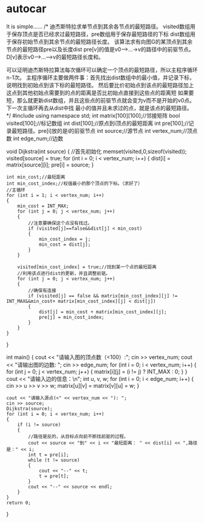 # autocar
It is simple……
/*
迪杰斯特拉求单节点到其余各节点的最短路径。
visited数组用于保存顶点是否已经求过最短路径，pre数组用于保存最短路径的下标
dist数组用于保存初始节点到其余节点的最短路径长度。
该算法求有向图G的某顶点到其余节点的最短路径pre以及长度dist
pre[v]的值是v0-->...->v的路径中的前驱节点。D[v]表示v0-->...-->v的最短路径长度和。

可以证明迪杰斯特拉算法每次循环可以确定一个顶点的最短路径，所以主程序循环n-1次。
主程序循环主要做两件事：首先找出dist数组中的最小值，并记录下标，说明找到初始点到该下标的最短路径。
然后要比价初始点到该点的最短路径加上这点到其他初始点需要到的点的距离是否比初始点直接到这些点的距离短
如果要短，那么就更新dist数组，并且这些点的前驱节点就会变为v而不是开始的v0点。下一次主循环再去从dist中找
最小的值并且未求过的点，就是该点的最短路径。
*/
#include<iostream>
using namespace std;
int matrix[100][100];//邻接矩阵
bool visited[100];//标记数组
int dist[100];//原点到i顶点的最短距离
int pre[100];//记录最短路径。pre[i]放的是i的前驱节点
int source;//源节点
int vertex_num;//顶点数
int edge_num;//边数

void Dijkstra(int source)
{
    //首先初始化
    memset(visited,0,sizeof(visited));
    visited[source] = true;
    for (int i = 0; i < vertex_num; i++)
    {
        dist[i] = matrix[source][i];
        pre[i] = source;
    }

    int min_cost;//最短距离
    int min_cost_index;//权值最小的那个顶点的下标。（求好了）
    //主循环
    for (int i = 1; i < vertex_num; i++)
    {
        min_cost = INT_MAX;
        for (int j = 0; j < vertex_num; j++)
        {
            //注意要确保这个点没有找过。
            if (visited[j]==false&&dist[j] < min_cost)
            {
                min_cost_index = j;
                min_cost = dist[j];
            }
        }

        visited[min_cost_index] = true;//找到某一个点的最短距离
        //利用该点进行dist的更新，并且调整前驱。
        for (int j = 0; j < vertex_num; j++)
        {
            //确保有连接
            if (visited[j] == false && matrix[min_cost_index][j] != INT_MAX&&min_cost+ matrix[min_cost_index][j] < dist[j])
            {
                dist[j] = min_cost + matrix[min_cost_index][j];
                pre[j] = min_cost_index;
            }
        }
    }
}

int main()
{
    cout << "请输入图的顶点数（<100）:";
    cin >> vertex_num;
    cout << "请输出图的边数: ";
    cin >> edge_num;
    for (int i = 0; i < vertex_num; i++)
    {
        for (int j = 0; j < vertex_num; j++)
        {
            matrix[i][j] = (i != j) ? INT_MAX : 0;
        }
    }
    cout << "请输入边的信息：\n";
    int u, v, w;
    for (int i = 0; i < edge_num; i++)
    {
        cin >> u >> v >> w;
        matrix[u][v] = matrix[v][u] = w;
    }

    cout << "请输入源点(<" << vertex_num << "): ";
    cin >> source;
    Dijkstra(source);
    for (int i = 0; i < vertex_num; i++)
    {
        if (i != source)
        {
            //路径是反的，从目标点向前不断找前驱的过程。
            cout << source << "到" << i << "最短距离： " << dist[i] << ",路径是：" << i;
            int t = pre[i];
            while (t != source)
            {
                cout << "--" << t;
                t = pre[t];
            }
            cout << "--" << source << endl;
        }
    }
    return 0;
}
